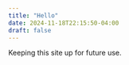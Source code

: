 ```yaml
---
title: "Hello"
date: 2024-11-18T22:15:50-04:00
draft: false
---
```


Keeping this site up for future use.